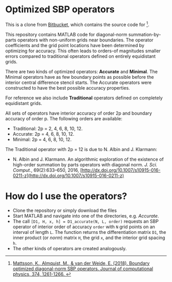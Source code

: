 # Optimized SBP operators

This is a clone from [Bitbucket](https://bitbucket.org/martinalmquist/optimized_sbp_operators/src/master/), which contains the source code for [^1].

[^1]: [Mattsson, K., Almquist, M., & van der Weide, E. (2018). Boundary optimized diagonal-norm SBP operators. Journal of computational physics, 374, 1261-1266.
](https://doi.org/10.1016/j.jcp.2018.06.010)

This repository contains MATLAB code for diagonal-norm summation-by-parts operators with non-uniform grids near boundaries. The operator coefficients and the grid point locations have been determined by optimizing for accuracy. This often leads to orders-of magnitudes smaller errors compared to traditional operators defined on entirely equidistant grids.

There are two kinds of optimized operators: **Accurate** and **Minimal**. The Minimal operators have as few boundary points as possible before the interior central difference stencil starts. The Accurate operators were constructed to have the best possible accuracy properties. 

For reference we also include **Traditional** operators defined on completely equidistant grids.

All sets of operators have interior accuracy of order 2p and boundary accuracy of order p. The following orders are available:

+ Traditional: 2p = 2, 4, 6, 8, 10, 12.
+ Accurate: 2p = 4, 6, 8, 10, 12.
+ Minimal: 2p = 4, 6, 8, 10, 12.

The Traditional operator with 2p = 12 is due to N. Albin and J. Klarmann:

+ N. Albin and J. Klarmann. An algorithmic exploration of the existence of high-order summation by parts operators with diagonal norm. *J. Sci. Comput.*, 69(2):633–650, 2016, [http://dx.doi.org/10.1007/s10915-016-0211-z](http://dx.doi.org/10.1007/s10915-016-0211-z)

# How do I use the operators?
* Clone the repository or simply download the files
* Start MATLAB and navigate into one of the directories, e.g. *Accurate*.
* The call `[D1, H, x, h] = D1_accurate(N, L, order)` requests an SBP operator of interior order of accuracy `order` with `N` grid points on an interval of length `L`. The function returns the differentiation matrix `D1`, the inner product (or *norm*) matrix `H`, the grid `x`, and the interior grid spacing `h`.
* The other kinds of operators are created analogously.